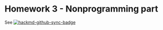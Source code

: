 
 # Homework 3 - Nonprogramming part
 
 See 
 [![hackmd-github-sync-badge](https://user-images.githubusercontent.com/29009898/119245643-67ca9c80-bbad-11eb-9b53-6b489c673d11.png)](https://hackmd.io/JZUhv-byTRqV46cumxZ9Xw)
